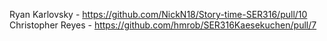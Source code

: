 Ryan Karlovsky - https://github.com/NickN18/Story-time-SER316/pull/10
Christopher Reyes - https://github.com/hmrob/SER316Kaesekuchen/pull/7
